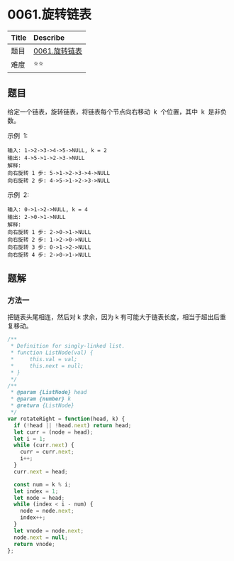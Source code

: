# 0061.旋转链表

| Title | Describe                                                       |
| :---- | :------------------------------------------------------------- |
| 题目  | [0061.旋转链表](https://leetcode-cn.com/problems/rotate-list/) |
| 难度  | ⭐⭐                                                           |

## 题目

给定一个链表，旋转链表，将链表每个节点向右移动  k  个位置，其中  k  是非负数。

示例  1:

```
输入: 1->2->3->4->5->NULL, k = 2
输出: 4->5->1->2->3->NULL
解释:
向右旋转 1 步: 5->1->2->3->4->NULL
向右旋转 2 步: 4->5->1->2->3->NULL
```

示例  2:

```
输入: 0->1->2->NULL, k = 4
输出: 2->0->1->NULL
解释:
向右旋转 1 步: 2->0->1->NULL
向右旋转 2 步: 1->2->0->NULL
向右旋转 3 步: 0->1->2->NULL
向右旋转 4 步: 2->0->1->NULL
```

## 题解

### 方法一

把链表头尾相连，然后对 k 求余，因为 k 有可能大于链表长度，相当于超出后重复移动。

```javascript
/**
 * Definition for singly-linked list.
 * function ListNode(val) {
 *     this.val = val;
 *     this.next = null;
 * }
 */
/**
 * @param {ListNode} head
 * @param {number} k
 * @return {ListNode}
 */
var rotateRight = function(head, k) {
  if (!head || !head.next) return head;
  let curr = (node = head);
  let i = 1;
  while (curr.next) {
    curr = curr.next;
    i++;
  }
  curr.next = head;

  const num = k % i;
  let index = 1;
  let node = head;
  while (index < i - num) {
    node = node.next;
    index++;
  }
  let vnode = node.next;
  node.next = null;
  return vnode;
};
```
